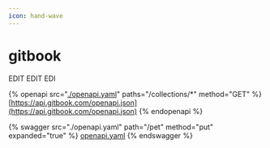 ```yaml
---
icon: hand-wave
---
```


# gitbook

EDIT EDIT EDI


{% openapi src="[./openapi.yaml](https://api.gitbook.com/openapi.json)" paths="/collections/*" method="GET" %}
[https://api.gitbook.com/openapi.json](https://api.gitbook.com/openapi.json)
{% endopenapi %}

{% swagger src="./openapi.yaml" path="/pet" method="put" expanded="true" %} 
[openapi.yaml](./openapi.yaml) 
{% endswagger %}
